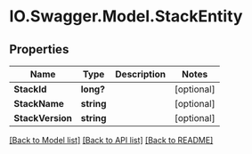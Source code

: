 # IO.Swagger.Model.StackEntity
## Properties

Name | Type | Description | Notes
------------ | ------------- | ------------- | -------------
**StackId** | **long?** |  | [optional] 
**StackName** | **string** |  | [optional] 
**StackVersion** | **string** |  | [optional] 

[[Back to Model list]](../README.md#documentation-for-models) [[Back to API list]](../README.md#documentation-for-api-endpoints) [[Back to README]](../README.md)


